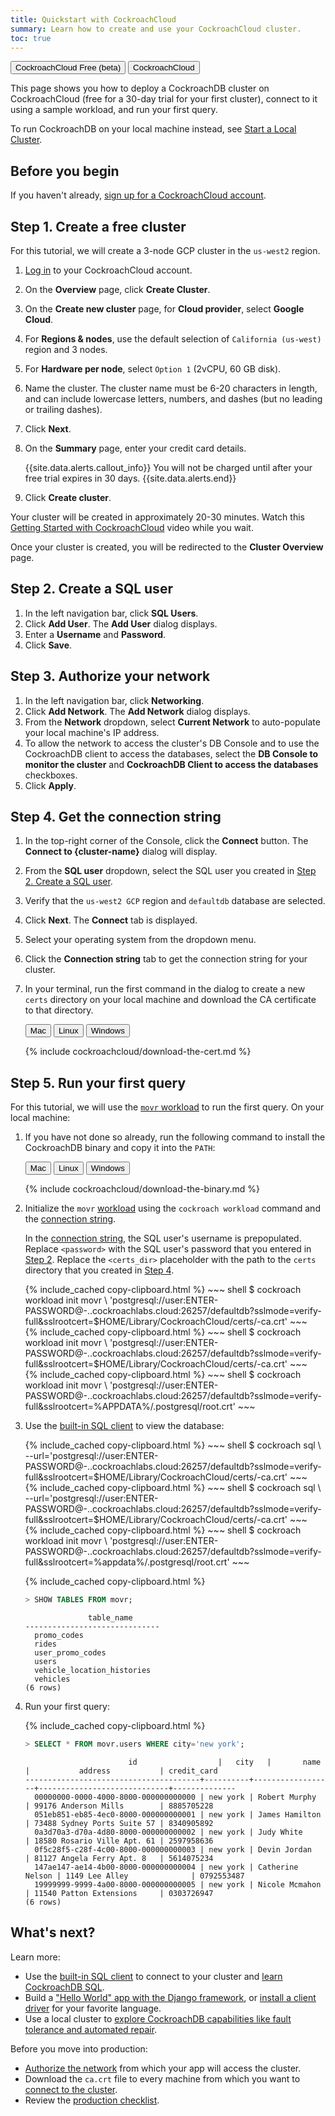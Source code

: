 ```yaml
---
title: Quickstart with CockroachCloud
summary: Learn how to create and use your CockroachCloud cluster.
toc: true
---
```


<div class="filters clearfix">
    <a href="quickstart.html"><button class="filter-button page-level">CockroachCloud Free (beta)</button></a>
    <a href="quickstart-trial-cluster.html"><button class="filter-button page-level current">CockroachCloud</button></a>
</div>

This page shows you how to deploy a CockroachDB cluster on CockroachCloud (free for a 30-day trial for your first cluster), connect to it using a sample workload, and run your first query.

To run CockroachDB on your local machine instead, see [Start a Local Cluster](../{{site.versions["stable"]}}/secure-a-cluster.html).

## Before you begin

If you haven't already, <a href="https://cockroachlabs.cloud/signup?referralId=docs_quickstart_trial" rel="noopener" target="_blank">sign up for a CockroachCloud account</a>.

## Step 1. Create a free cluster

For this tutorial, we will create a 3-node GCP cluster in the `us-west2` region.

1. [Log in](https://cockroachlabs.cloud/) to your CockroachCloud account.
1. On the **Overview** page, click **Create Cluster**.
1. On the **Create new cluster** page, for **Cloud provider**, select **Google Cloud**.
1. For **Regions & nodes**, use the default selection of `California (us-west)` region and 3 nodes.
1. For **Hardware per node**, select `Option 1` (2vCPU, 60 GB disk).
1. Name the cluster. The cluster name must be 6-20 characters in length, and can include lowercase letters, numbers, and dashes (but no leading or trailing dashes).
1. Click **Next**.
1. On the **Summary** page, enter your credit card details.

    {{site.data.alerts.callout_info}}
    You will not be charged until after your free trial expires in 30 days.
    {{site.data.alerts.end}}

1. Click **Create cluster**.

Your cluster will be created in approximately 20-30 minutes. Watch this [Getting Started with CockroachCloud](https://youtu.be/3hxSBeE-1tM) video while you wait.

Once your cluster is created, you will be redirected to the **Cluster Overview** page.

## Step 2. Create a SQL user

1. In the left navigation bar, click **SQL Users**.
1. Click **Add User**. The **Add User** dialog displays.
1. Enter a **Username** and **Password**.
1. Click **Save**.

## Step 3. Authorize your network

1. In the left navigation bar, click **Networking**.
1. Click **Add Network**. The **Add Network** dialog displays.
1. From the **Network** dropdown, select **Current Network** to auto-populate your local machine's IP address.
1. To allow the network to access the cluster's DB Console and to use the CockroachDB client to access the databases, select the **DB Console to monitor the cluster** and **CockroachDB Client to access the databases** checkboxes.
1. Click **Apply**.

## Step 4. Get the connection string

1. In the top-right corner of the Console, click the **Connect** button. The **Connect to {cluster-name}** dialog will display.
1. From the **SQL user** dropdown, select the SQL user you created in [Step 2. Create a SQL user](#step-2-create-a-sql-user).
1. Verify that the `us-west2 GCP` region and `defaultdb` database are selected.
1. Click **Next**. The **Connect** tab is displayed.
1. Select your operating system from the dropdown menu.
1. Click the **Connection string** tab to get the connection string for your cluster.
1. In your terminal, run the first command in the dialog to create a new `certs` directory on your local machine and download the CA certificate to that directory.

    <div class="filters clearfix">
      <button class="filter-button page-level" data-scope="mac">Mac</button>
      <button class="filter-button page-level" data-scope="linux">Linux</button>
      <button class="filter-button page-level" data-scope="windows">Windows</button>
    </div>
    
    {% include cockroachcloud/download-the-cert.md %}

## Step 5. Run your first query

For this tutorial, we will use the [`movr` workload](../{{site.versions["stable"]}}/movr.html) to run the first query. On your local machine:

1. If you have not done so already, run the following command to install the CockroachDB binary and copy it into the `PATH`:

    <div class="filters clearfix">
      <button class="filter-button page-level" data-scope="mac">Mac</button>
      <button class="filter-button page-level" data-scope="linux">Linux</button>
      <button class="filter-button page-level" data-scope="windows">Windows</button>
    </div>

    {% include cockroachcloud/download-the-binary.md %}


1. Initialize the `movr` [workload](../{{site.versions["stable"]}}/cockroach-workload.html) using the `cockroach workload` command and the [connection string](#step-4-get-the-connection-string).

    In the [connection string](../{{site.versions["stable"]}}/connection-parameters.html), the SQL user's username is prepopulated. Replace `<password>` with the SQL user's password that you entered in [Step 2](#step-2-create-a-sql-user). Replace the `<certs_dir>` placeholder with the path to the `certs` directory that you created in [Step 4](#step-4-get-the-connection-string).

    <section class="filter-content" markdown="1" data-scope="mac">
    {% include_cached copy-clipboard.html %}
    ~~~ shell
    $ cockroach workload init movr \
    'postgresql://user:ENTER-PASSWORD@<cluster-name>-<shortid>.<region>.cockroachlabs.cloud:26257/defaultdb?sslmode=verify-full&sslrootcert=$HOME/Library/CockroachCloud/certs/<cluster-name>-ca.crt'
    ~~~
    </section>

    <section class="filter-content" markdown="1" data-scope="linux">
    {% include_cached copy-clipboard.html %}
    ~~~ shell
    $ cockroach workload init movr \
    'postgresql://user:ENTER-PASSWORD@<cluster-name>-<shortid>.<region>.cockroachlabs.cloud:26257/defaultdb?sslmode=verify-full&sslrootcert=$HOME/Library/CockroachCloud/certs/<cluster-name>-ca.crt'
    ~~~
    </section>

    <section class="filter-content" markdown="1" data-scope="windows">
    {% include_cached copy-clipboard.html %}
    ~~~ shell
    $ cockroach workload init movr \
    'postgresql://user:ENTER-PASSWORD@<cluster-name>-<shortid>.<region>.cockroachlabs.cloud:26257/defaultdb?sslmode=verify-full&sslrootcert=%APPDATA%/.postgresql/root.crt'
    ~~~
    </section>

1. Use the [built-in SQL client](connect-to-your-cluster.html#step-4-connect-to-your-cluster) to view the database:
    
    <section class="filter-content" markdown="1" data-scope="mac">
    {% include_cached copy-clipboard.html %}
    ~~~ shell
    $ cockroach sql \
    --url='postgresql://user:ENTER-PASSWORD@<cluster-name>-<shortid>.<region>.cockroachlabs.cloud:26257/defaultdb?sslmode=verify-full&sslrootcert=$HOME/Library/CockroachCloud/certs/<cluster-name>-ca.crt'
    ~~~
    </section>

    <section class="filter-content" markdown="1" data-scope="linux">
    {% include_cached copy-clipboard.html %}
    ~~~ shell
    $ cockroach sql \
    --url='postgresql://user:ENTER-PASSWORD@<cluster-name>-<shortid>.<region>.cockroachlabs.cloud:26257/defaultdb?sslmode=verify-full&sslrootcert=$HOME/Library/CockroachCloud/certs/<cluster-name>-ca.crt'
    ~~~
    </section>

    <section class="filter-content" markdown="1" data-scope="windows">
    {% include_cached copy-clipboard.html %}
    ~~~ shell
    $ cockroach workload init movr \
    'postgresql://user:ENTER-PASSWORD@<cluster-name>-<shortid>.<region>.cockroachlabs.cloud:26257/defaultdb?sslmode=verify-full&sslrootcert=%appdata%/.postgresql/root.crt'
    ~~~
    </section>

    {% include_cached copy-clipboard.html %}
    ~~~ sql
    > SHOW TABLES FROM movr;
    ~~~

    ~~~
                  table_name
    ------------------------------
      promo_codes
      rides
      user_promo_codes
      users
      vehicle_location_histories
      vehicles
    (6 rows)
    ~~~

1. Run your first query:

    {% include_cached copy-clipboard.html %}
    ~~~ sql
    > SELECT * FROM movr.users WHERE city='new york';
    ~~~

    ~~~
                           id                  |   city   |       name       |           address           | credit_card
    ---------------------------------------+----------+------------------+-----------------------------+--------------
      00000000-0000-4000-8000-000000000000 | new york | Robert Murphy    | 99176 Anderson Mills        | 8885705228
      051eb851-eb85-4ec0-8000-000000000001 | new york | James Hamilton   | 73488 Sydney Ports Suite 57 | 8340905892
      0a3d70a3-d70a-4d80-8000-000000000002 | new york | Judy White       | 18580 Rosario Ville Apt. 61 | 2597958636
      0f5c28f5-c28f-4c00-8000-000000000003 | new york | Devin Jordan     | 81127 Angela Ferry Apt. 8   | 5614075234
      147ae147-ae14-4b00-8000-000000000004 | new york | Catherine Nelson | 1149 Lee Alley              | 0792553487
      19999999-9999-4a00-8000-000000000005 | new york | Nicole Mcmahon   | 11540 Patton Extensions     | 0303726947
    (6 rows)
    ~~~

## What's next?

Learn more:

- Use the [built-in SQL client](../{{site.versions["stable"]}}/cockroach-sql.html) to connect to your cluster and [learn CockroachDB SQL](learn-cockroachdb-sql.html).
- Build a ["Hello World" app with the Django framework](../{{site.versions["stable"]}}/build-a-python-app-with-cockroachdb-django.html), or [install a client driver](../{{site.versions["stable"]}}/install-client-drivers.html) for your favorite language.
- Use a local cluster to [explore CockroachDB capabilities like fault tolerance and automated repair](../{{site.versions["stable"]}}/demo-fault-tolerance-and-recovery.html).

Before you move into production:

- [Authorize the network](connect-to-your-cluster.html#step-1-authorize-your-network) from which your app will access the cluster.
- Download the `ca.crt` file to every machine from which you want to [connect to the cluster](connect-to-your-cluster.html#step-3-select-a-connection-method).
- Review the [production checklist](production-checklist.html).
